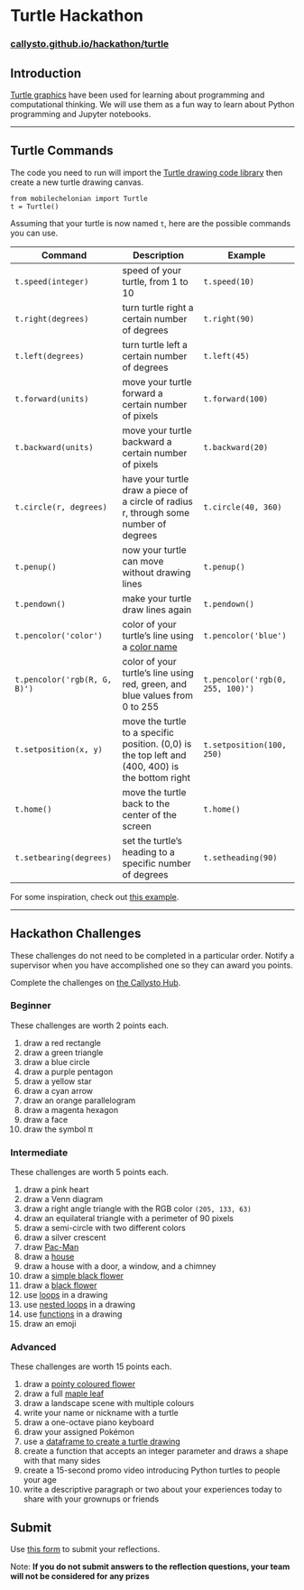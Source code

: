 # Turtle Hackathon

### [callysto.github.io/hackathon/turtle](https://callysto.github.io/hackathon/turtle/)

## Introduction

[Turtle graphics](https://en.wikipedia.org/wiki/Turtle_graphics) have been used for learning about programming and computational thinking. We will use them as a fun way to learn about Python programming and Jupyter notebooks.

---

## Turtle Commands

The code you need to run will import the [Turtle drawing code library](https://github.com/takluyver/mobilechelonian) then create a new turtle drawing canvas.

```
from mobilechelonian import Turtle
t = Turtle()
```

Assuming that your turtle is now named `t`, here are the possible commands you can use.

|Command|Description|Example|
|-|-|-|
|`t.speed(integer)`|speed of your turtle, from 1 to 10|`t.speed(10)`|
|`t.right(degrees)`|turn turtle right a certain number of degrees|`t.right(90)`|
|`t.left(degrees)`|turn turtle left a certain number of degrees|`t.left(45)`|
|`t.forward(units)`|move your turtle forward a certain number of pixels|`t.forward(100)`|
|`t.backward(units)`|move your turtle backward a certain number of pixels|`t.backward(20)`|
|`t.circle(r, degrees)`|have your turtle draw a piece of a circle of radius r, through some number of degrees|`t.circle(40, 360)`|
|`t.penup()`|now your turtle can move without drawing lines|`t.penup()`|
|`t.pendown()`|make your turtle draw lines again|`t.pendown()`|
|`t.pencolor('color')`|color of your turtle’s line using a [color name](https://www.w3schools.com/colors/colors_names.asp)|`t.pencolor('blue')`|
|`t.pencolor('rgb(R, G, B)')`|color of your turtle’s line using red, green, and blue values from 0 to 255|`t.pencolor('rgb(0, 255, 100)')`|
|`t.setposition(x, y)`|move the turtle to a specific position. (0,0) is the top left and (400, 400) is the bottom right|`t.setposition(100, 250)`|
|`t.home()`|move the turtle back to the center of the screen|`t.home()`|
|`t.setbearing(degrees)`|set the turtle’s heading to a specific number of degrees|`t.setheading(90)`|

For some inspiration, check out [this example](https://github.com/callysto/TMTeachingTurtles/blob/jupyter-turtles-art-contest/turtles-cool-art-demo.ipynb).

---

## Hackathon Challenges

These challenges do not need to be completed in a particular order. Notify a supervisor when you have accomplished one so they can award you points.

Complete the challenges on [the Callysto Hub](https://2i2c.callysto.ca/hub/user-redirect/git-pull?repo=https%3A%2F%2Fgithub.com%2Fcallysto%2Fhackathon&branch=master&subPath=HackathonNotebooks/Turtles/turtle.ipynb&depth=1).

### Beginner

These challenges are worth 2 points each.

1. draw a red rectangle
1. draw a green triangle
1. draw a blue circle
1. draw a purple pentagon
1. draw a yellow star
1. draw a cyan arrow
1. draw an orange parallelogram
1. draw a magenta hexagon
1. draw a face
1. draw the symbol π

### Intermediate

These challenges are worth 5 points each.

1. draw a pink heart
1. draw a Venn diagram
1. draw a right angle triangle with the RGB color `(205, 133, 63)`
1. draw an equilateral triangle with a perimeter of 90 pixels
1. draw a semi-circle with two different colors
1. draw a silver crescent
1. draw [Pac-Man](https://en.wikipedia.org/wiki/Pac-Man)
1. draw a [house](https://raw.githubusercontent.com/callysto/hackathon/master/HackathonNotebooks/Turtles/images/turtle-house.png)
1. draw a house with a door, a window, and a chimney
1. draw a [simple black flower](https://raw.githubusercontent.com/callysto/hackathon/master/HackathonNotebooks/Turtles/images/turtle-simple-black-flower.png)
1. draw a [black flower](https://raw.githubusercontent.com/callysto/hackathon/master/HackathonNotebooks/Turtles/images/turtle-black-flower.png)
1. use [loops](https://www.w3schools.com/python/python_for_loops.asp) in a drawing
1. use [nested loops](https://www.w3schools.com/python/gloss_python_for_nested.asp) in a drawing
1. use [functions](https://www.w3schools.com/python/python_functions.asp) in a drawing
1. draw an emoji

### Advanced

These challenges are worth 15 points each.

1. draw a [pointy coloured flower](https://raw.githubusercontent.com/callysto/hackathon/master/HackathonNotebooks/Turtles/images/turtle-pointy-flower.png)
1. draw a full [maple leaf](https://github.com/callysto/TMTeachingTurtles/blob/jupyter-turtles-art-contest/turtles-cool-art-demo.ipynb)
1. draw a landscape scene with multiple colours
1. write your name or nickname with a turtle
1. draw a one-octave piano keyboard
1. draw your assigned Pokémon
1. use a [dataframe to create a turtle drawing](https://github.com/callysto/TMTeachingTurtles/blob/master/TMDataTurtles/turtles-and-data-student.ipynb)
1. create a function that accepts an integer parameter and draws a shape with that many sides
1. create a 15-second promo video introducing Python turtles to people your age
1. write a descriptive paragraph or two about your experiences today to share with your grownups or friends

## Submit

Use [this form](https://forms.gle/fUwREoMutHLWdwb47) to submit your reflections.
    
Note: **If you do not submit answers to the reflection questions, your team will not be considered for any prizes**
